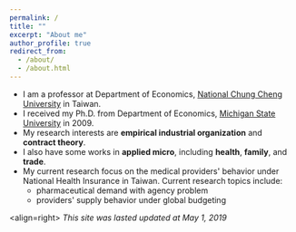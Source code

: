 ```yaml
---
permalink: /
title: ""
excerpt: "About me"
author_profile: true
redirect_from:
  - /about/
  - /about.html
---
```


* I am a professor at Department of Economics, [National Chung Cheng University](http://econ.ccu.edu.tw) in Taiwan.
* I received my Ph.D. from Department of Economics, [Michigan State University](http://econ.msu.edu) in 2009.
* My research interests are **empirical industrial organization** and **contract theory**.
* I also have some works in **applied micro**, including **health**, **family**, and **trade**.
* My current research focus on the medical providers' behavior under National Health Insurance in Taiwan. Current research topics include:
  * pharmaceutical demand with agency problem
  * providers' supply behavior under global budgeting

<align=right> <em>This site was lasted updated at May 1, 2019</em>
